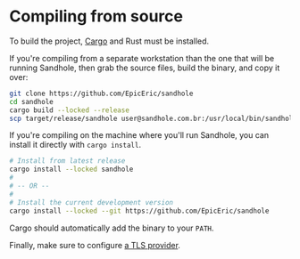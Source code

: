 # Compiling from source

To build the project, [Cargo](https://doc.rust-lang.org/cargo/getting-started/installation.html) and Rust must be installed.

If you're compiling from a separate workstation than the one that will be running Sandhole, then grab the source files, build the binary, and copy it over:

```bash
git clone https://github.com/EpicEric/sandhole
cd sandhole
cargo build --locked --release
scp target/release/sandhole user@sandhole.com.br:/usr/local/bin/sandhole
```

If you're compiling on the machine where you'll run Sandhole, you can install it directly with `cargo install`.

```bash
# Install from latest release
cargo install --locked sandhole
#
# -- OR --
#
# Install the current development version
cargo install --locked --git https://github.com/EpicEric/sandhole
```

Cargo should automatically add the binary to your `PATH`.

Finally, make sure to configure [a TLS provider](./tls_support.md).

